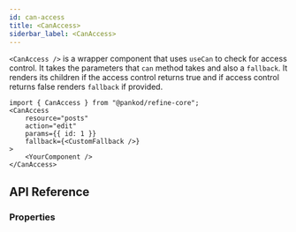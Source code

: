 ```yaml
---
id: can-access
title: <CanAccess>
siderbar_label: <CanAccess>
---
```


`<CanAccess />` is a wrapper component that uses `useCan` to check for access control. It takes the parameters that `can` method takes and also a `fallback`. It renders its children if the access control returns true and if access control returns false renders `fallback` if provided.

```tsx
import { CanAccess } from "@pankod/refine-core";
<CanAccess
    resource="posts"
    action="edit"
    params={{ id: 1 }}
    fallback={<CustomFallback />}
>
    <YourComponent />
</CanAccess>
```

## API Reference

### Properties

<PropsTable module="@pankod/refine-core/CanAccess"/>
